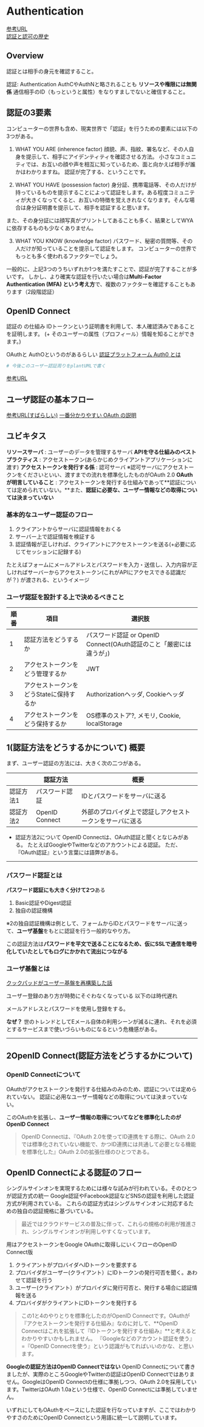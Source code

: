 # Authentication

[参考URL](https://dev.classmethod.jp/articles/authentication-and-authorization-again/)  
[認証と認可の歴史](https://dev.classmethod.jp/articles/authentication-and-authorization/)

## Overview

認証とは相手の身元を確認すること。

認証: Authentication AuthCやAuthNと略されることも
**リソースや権限には無関係**
通信相手のID（もっというと属性）をなりすましでないと確信すること。

## 認証の3要素

コンピューターの世界も含め、現実世界で「認証」を行うための要素には以下の3つがある。

1. WHAT YOU ARE (inherence factor)
顔貌、声、指紋、署名など、その人自身を提示して、相手にアイデンティティを確認させる方法。
小さなコミュニティでは、お互いの顔や声を相互に知っているため、面と向かえば相手が誰かはわかりますね。
認証が完了する、ということです。

2. WHAT YOU HAVE (possession factor)
身分証、携帯電話等、その人だけが持っているものを提示することによって認証をします。ある程度コミュニティが大きくなってくると、お互いの特徴を覚えきれなくなります。そんな場合は身分証明書を提示して、相手を認証すると思います。

また、その身分証には顔写真がプリントしてあることも多く、結果としてWYAに依存するものも少なくありません。

3. WHAT YOU KNOW (knowledge factor)
パスワード、秘密の質問等、その人だけが知っていることを提示して認証をします。
コンピューターの世界でもっとも多く使われるファクターでしょう。

一般的に、上記3つのうちいずれか1つを満たすことで、認証が完了することが多いです。
しかし、より確実な認証を行いたい場合は**Multi-Factor Authentication (MFA) という考え方**で、複数のファクターを確認することもあります（2段階認証）

## OpenID Connect

認証の  の仕組み
IDトークンという証明書を利用して、本人確認済みであることを証明します。
(+ そのユーザーの属性（プロフィール）情報を知ることができます。)

OAuthと
AuthOというのがあるらしい
[認証プラットフォーム Auth0 とは](https://qiita.com/furuth/items/68c3caa3127cbf4f6b77)

```sh
# 今後このユーザー認証周りをplantUMLで書く

```

[参考URL](https://applis.io/posts/how-to-authenticate-user)

## ユーザ認証の基本フロー

[参考URL(すばらしい)](https://applis.io/posts/how-to-authenticate-user)
[一番分かりやすい OAuth の説明](https://qiita.com/TakahikoKawasaki/items/e37caf50776e00e733be)

## ユビキタス

**リソースサーバ** : ユーザーのデータを管理するサーバ
**APIを守る仕組みのベストプラクティス** : アクセストークン(あらかじめクライアントアプリケーションに渡す)
**アクセストークンを発行する係** : 認可サーバ
※認可サーバにアクセストークンをくださいといい、渡すまでの流れを標準化したものがOAuth 2.0
**OAuthが明言していること** : アクセストークンを発行する仕組みであって**認証については定められていない。**また、**認証に必要な、ユーザー情報などの取得については決まっていない**

### 基本的なユーザー認証のフロー

1. クライアントからサーバに認証情報をおくる
2. サーバー上で認証情報を検証する
3. 認証情報が正しければ、クライアントにアクセストークンを送る(+必要に応じてセッションに記録する)


たとえばフォームにメールアドレスとパスワードを入力・送信し、入力内容が正しければサーバーからアクセストークン(これがAPIにアクセスできる認識だが？)
が渡される、というイメージ

### ユーザ認証を設計する上で決めるべきこと

| 順番  | 項目 | 選択肢 |
| --- | --- | --- |
| 1 |  認証方法をどうするか   |  パスワード認証 or OpenID Connect(OAuth認証のこと「厳密には違うが」) |
| 2 |  アクセストークンをどう管理するか   | JWT |
| 3 |  アクセストークンをどうStateに保持するか | Authorizationヘッダ, Cookieヘッダ |
| 4 |  アクセストークンをどう保持するか   | OS標準のストア?, メモリ, Cookie, localStorage |

## 1(認証方法をどうするかについて) 概要

まず、ユーザー認証の方法には、大きく次の二つがある。

|     | 認証方法  | 概要 |
| --- | --- | --- |
| 認証方法1  | パスワード認証 | IDとパスワードをサーバに送る |
| 認証方法2  | OpenID Connect | 外部のプロバイダ上で認証しアクセストークンをサーバに送る |

- 認証方法2について
OpenID Connectは、OAuth認証と聞くとなじみがある。
たとえばGoogleやTwitterなどのアカウントによる認証。
ただ、『OAuth認証』という言葉には語弊がある。

---

### パスワード認証とは

**パスワード認証にも大きく分けて2つ**ある

1. Basic認証やDigest認証
2. 独自の認証機構

※2の独自認証機構は例として、フォームからIDとパスワードをサーバに送って、**ユーザ基盤**をもとに認証を行う一般的なやり方。

この認証方法は**パスワードを平文で送ることになるため、仮にSSLで通信を暗号化していたとしてもログにかかれて流出につながる**

### ユーザ基盤とは

[クックパッドがユーザー基盤を再構築した話](https://techlife.cookpad.com/entry/2017/04/06/172601)

ユーザー登録のあり方が時勢にそぐわなくなっている
以下のは時代遅れ

メールアドレスとパスワードを使用し登録をする。

**なぜ？**
世のトレンドとしてEメール自体の利用シーンが減るに連れ、それを必須とするサービスまで使いづらいものになるという危機感がある。

---

## 2OpenID Connect(認証方法をどうするかについて)

### OpenID Connectについて

OAuthがアクセストークンを発行する仕組みのみのため、認証については定められていない。
認証に必用なユーザー情報などの取得については決まっていない。

このOAuthを拡張し、**ユーザー情報の取得についてなどを標準化したのがOpenID Connect**

>OpenID Connectは、『OAuth 2.0を使ってID連携をする際に、OAuth 2.0では標準化されていない機能で、かつID連携には共通して必要となる機能を標準化した』OAuth 2.0の拡張仕様のひとつである。

## OpenID Connectによる認証のフロー

シングルサインオンを実現するためには様々な試みが行われている。そのひとつが認証方式の統一
Google認証やFacebook認証などSNSの認証を利用した認証方式が利用されている。
これらの認証方式はシングルサインオンに対応するための独自の認証規格に基づいている。
>最近ではクラウドサービスの普及に伴って、これらの規格の利用が推進され、シングルサインオンが利用しやすくなっています。

用はアクセストークンをGoogle OAuthに取得しにいくフローのOpenID Connect版

1. クライアントがプロバイダへIDトークンを要求する
2. プロバイダがユーザー(クライアント）にIDトークンの発行可否を聞く。あわせて認証を行う
3. ユーザー(クライアント）がプロバイダに発行可否と、発行する場合に認証情報を送る
4. プロバイダがクライアントにIDトークンを発行する

>この1と4のやりとりを標準化したのがOpenID Connectです。OAuthが『アクセストークンを発行する仕組み』なのに対して、**OpenID Connectはこれを拡張して『IDトークンを発行する仕組み』**と考えるとわかりやすいかもしれません。
>『Googleなどのアカウント認証を使う』=『OpenID Connectを使う』という認識がもてればいいのかな、と思います。

**Googleの認証方法はOpenID Connectではない**
OpenID Connectについて書きましたが、実際のところGoogleやTwitterの認証はOpenID Connectではありません。GoogleはOpenID Connectの仕様に準拠しつつ、OAuth 2.0を採用しています。TwitterはOAuth 1.0aという仕様で、OpenID Connectには準拠していません。

いずれにしてもOAuthをベースにした認証を行なっていますが、ここではわかりやすさのためにOpenID Connectという用語に統一して説明しています。
